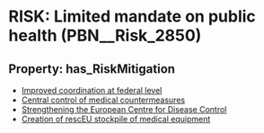 # RISK: __Limited mandate on public health__ (PBN__Risk_2850)

## Property: has_RiskMitigation

* [Improved coordination at federal level](PBN__Mitigation_994)
* [Central control of medical countermeasures](PBN__Mitigation_995)
* [Strengthening the European Centre for Disease Control](PBN__Mitigation_996)
* [Creation of rescEU stockpile of medical equipment](PBN__Mitigation_997)

